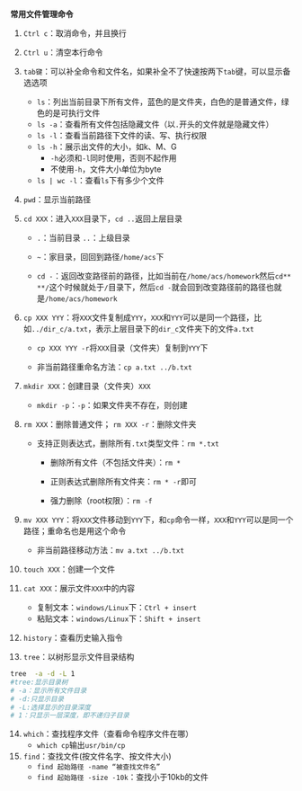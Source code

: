 **常用文件管理命令**

1. `Ctrl c`：取消命令，并且换行
2. `Ctrl u`：清空本行命令
3. `tab键`：可以补全命令和文件名，如果补全不了快速按两下`tab`键，可以显示备选选项

   - `ls`：列出当前目录下所有文件，蓝色的是文件夹，白色的是普通文件，绿色的是可执行文件
   - `ls -a`：查看所有文件包括隐藏文件（以`.`开头的文件就是隐藏文件）
   - `ls -l`：查看当前路径下文件的读、写、执行权限
   - `ls -h`：展示出文件的大小，如k、M、G
     - `-h`必须和`-l`同时使用，否则不起作用
     - 不使用`-h`，文件大小单位为byte
   - `ls | wc -l`：查看`ls`下有多少个文件
4. `pwd`：显示当前路径
5. `cd XXX`：进入`XXX`目录下，`cd ..`返回上层目录

   - `.`：当前目录 `..`：上级目录

   - `~`：家目录，回回到路径`/home/acs`下

   - `cd -`：返回改变路径前的路径，比如当前在`/home/acs/homework`然后`cd** **/`这个时候就处于`/`目录下，然后`cd -`就会回到改变路径前的路径也就是`/home/acs/homework`
6. `cp XXX YYY`：将`XXX`文件复制成`YYY`，`XXX`和`YYY`可以是同一个路径，比如`../dir_c/a.txt`，表示上层目录下的`dir_c`文件夹下的文件`a.txt`

   - `cp XXX YYY -r`将`XXX`目录（文件夹）复制到`YYY`下

   - 非当前路径重命名方法：`cp a.txt ../b.txt`


7. `mkdir XXX`：创建目录（文件夹）`XXX`
   - `mkdir -p`：`-p`：如果文件夹不存在，则创建

8. `rm XXX`：删除普通文件； `rm XXX -r`：删除文件夹

   - 支持正则表达式，删除所有`.txt`类型文件：`rm *.txt`
   
   
      - 删除所有文件（不包括文件夹）：`rm *`
   
   
      - 正则表达式删除所有文件夹：`rm * -r`即可
      - 强力删除（root权限）：`rm -f`
   


9. `mv XXX YYY`：将`XXX`文件移动到`YYY`下，和`cp`命令一样，`XXX`和`YYY`可以是同一个路径；重命名也是用这个命令
   - 非当前路径移动方法：`mv a.txt ../b.txt`


10. `touch XXX`：创建一个文件
11. `cat XXX`：展示文件`XXX`中的内容
    - 复制文本：`windows/Linux`下：`Ctrl + insert`
    - 粘贴文本：`windows/Linux`下：`Shift + insert`


12. `history`：查看历史输入指令

13. `tree`：以树形显示文件目录结构

```bash
tree  -a -d -L 1 
#tree:显示目录树 
# -a：显示所有文件目录
# -d:只显示目录 
# -L:选择显示的目录深度 
# 1：只显示一层深度，即不递归子目录
```

14. `which`：查找程序文件（查看命令程序文件在哪）
    - `which cp`输出`usr/bin/cp`
15. `find`：查找文件(按文件名字、按文件大小)
    - `find 起始路径 -name “被查找文件名”`
    - `find 起始路径 -size -10k`：查找小于10kb的文件
